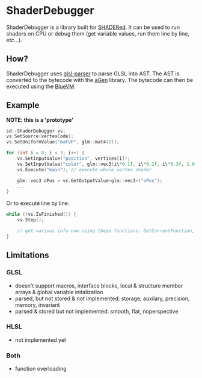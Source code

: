 # ShaderDebugger

ShaderDebugger is a library built for [SHADERed](https://github.com/dfranx/SHADERed).
It can be used to run shaders on CPU or debug them (get variable values, run them line by line, etc...).

## How?
ShaderDebugger uses [glsl-parser](https://github.com/dfranx/glsl-parser) to parse 
GLSL into AST. The AST is converted to the bytecode with the [aGen](https://github.com/dfranx/aGen) library. The bytecode can then be executed using the [BlueVM](https://github.com/dfranx/BlueVM).

## Example
**NOTE: this is a 'prototype'**
```c++
sd::ShaderDebugger vs;
vs.SetSource(vertexCode);
vs.SetUniformValue("matVP", glm::mat4(1));

for (int i = 0; i < 3; i++) {
    vs.SetInputValue("position", vertices[i]);
    vs.SetInputValue("color", glm::vec3(i\*0.1f, i\*0.2f, i\*0.3f, 1.0f));
    vs.Execute("main"); // execute whole vertex shader

    glm::vec3 oPos = vs.GetOutputValue<glm::vec3>("oPos");
    ...
}
```

Or to execute line by line:
```c++
while (!vs.IsFinished()) {
    vs.Step();

    // get various info now using these functions: GetCurrentFunction, GetFunctionStack, GetVariableValue, etc...
}
```

## Limitations
### GLSL
- doesn't support macros, interface blocks, local & structure member arrays & global variable initalization
- parsed, but not stored & not implemented: storage, auxilary, precision, memory, invariant
- parsed & stored but not implemented: smooth, flat, noperspective

### HLSL
- not implemented yet

### Both
- function overloading